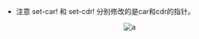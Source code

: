 - 注意 set-car! 和 set-cdr! 分别修改的是car和cdr的指针。

<p align="center">
  <img src="https://github.com/Perry961002/Learning-notes-of-SICP/blob/master/Chap3/exercise/exe3.15-set-to-wow!/a.jpg" alt="a"/>
</p>
